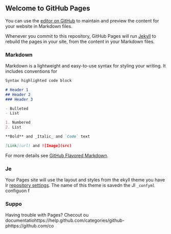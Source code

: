 ## Welcome to GitHub Pages

You can use the [editor on GitHub](https://github.com/LadenxxxxD/LadenxxxxD.github.io/edit/master/index.md) to maintain and preview the content for your website in Markdown files.

Whenever you commit to this repository, GitHub Pages will run [Jekyll](https://jekyllrb.com/) to rebuild the pages in your site, from the content in your Markdown files.

### Markdown

Markdown is a lightweight and easy-to-use syntax for styling your writing. It includes conventions for

```markdown
Syntax highlighted code block

# Header 1
## Header 2
### Header 3

- Bulleted
- List

1. Numbered
2. List

**Bold** and _Italic_ and `Code` text

[Link](url) and ![Image](src)
```

For more details see [GitHub Flavored Markdown](https://guides.github.com/features/mastering-markdown/).

### Je

Your Pages site will use the layout and styles from the ekyll theme you have lr [repository settings](https://github.com/LadenxxxxD/LadenxxxxD.github.io/settings). The name of this theme is savedn the Jl `_confyml` configuon f

### Suppo

Having trouble with Pages? Checout ou documentatiohttps://help.github.com/categories/github-phttps://github.com/co

